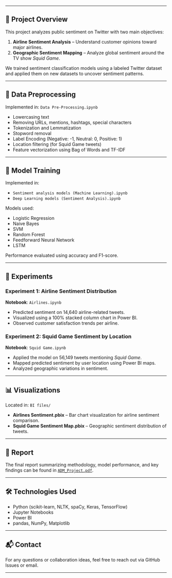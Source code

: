 
---

## 📝 Project Overview

This project analyzes public sentiment on Twitter with two main objectives:

1. **Airline Sentiment Analysis** – Understand customer opinions toward major airlines.
2. **Geographic Sentiment Mapping** – Analyze global sentiment around the TV show *Squid Game*.

We trained sentiment classification models using a labeled Twitter dataset and applied them on new datasets to uncover sentiment patterns.

---

## 🧹 Data Preprocessing

Implemented in: `Data Pre-Processing.ipynb`

- Lowercasing text
- Removing URLs, mentions, hashtags, special characters
- Tokenization and Lemmatization
- Stopword removal
- Label Encoding (Negative: -1, Neutral: 0, Positive: 1)
- Location filtering (for Squid Game tweets)
- Feature vectorization using Bag of Words and TF-IDF

---

## 🤖 Model Training

Implemented in:

- `Sentiment analysis models (Machine Learning).ipynb`
- `Deep Learning models (Sentiment Analysis).ipynb`

Models used:
- Logistic Regression
- Naive Bayes
- SVM
- Random Forest
- Feedforward Neural Network
- LSTM

Performance evaluated using accuracy and F1-score.

---

## 🔬 Experiments

### Experiment 1: Airline Sentiment Distribution  
**Notebook**: `Airlines.ipynb`

- Predicted sentiment on 14,640 airline-related tweets.
- Visualized using a 100% stacked column chart in Power BI.
- Observed customer satisfaction trends per airline.

### Experiment 2: Squid Game Sentiment by Location  
**Notebook**: `Squid Game.ipynb`

- Applied the model on 56,149 tweets mentioning *Squid Game*.
- Mapped predicted sentiment by user location using Power BI maps.
- Analyzed geographic variations in sentiment.

---

## 📊 Visualizations

Located in: `BI files/`

- **Airlines Sentiment.pbix** – Bar chart visualization for airline sentiment comparison.
- **Squid Game Sentiment Map.pbix** – Geographic sentiment distribution of tweets.

---

## 📄 Report

The final report summarizing methodology, model performance, and key findings can be found in [`ADM_Project.pdf`](./ADM_Project.pdf).

---

## 🛠️ Technologies Used

- Python (scikit-learn, NLTK, spaCy, Keras, TensorFlow)
- Jupyter Notebooks
- Power BI
- pandas, NumPy, Matplotlib

---

## 📬 Contact

For any questions or collaboration ideas, feel free to reach out via GitHub Issues or email.

---


